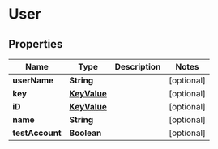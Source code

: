 

# User


## Properties

| Name | Type | Description | Notes |
|------------ | ------------- | ------------- | -------------|
|**userName** | **String** |  |  [optional] |
|**key** | [**KeyValue**](KeyValue.md) |  |  [optional] |
|**iD** | [**KeyValue**](KeyValue.md) |  |  [optional] |
|**name** | **String** |  |  [optional] |
|**testAccount** | **Boolean** |  |  [optional] |



